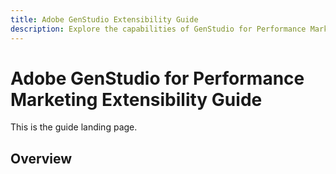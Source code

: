 ```yaml
---
title: Adobe GenStudio Extensibility Guide
description: Explore the capabilities of GenStudio for Performance Marketing and build extensible applications with the GenStudio UI SDK.
---
```

# Adobe GenStudio for Performance Marketing Extensibility Guide

This is the guide landing page.

## Overview
